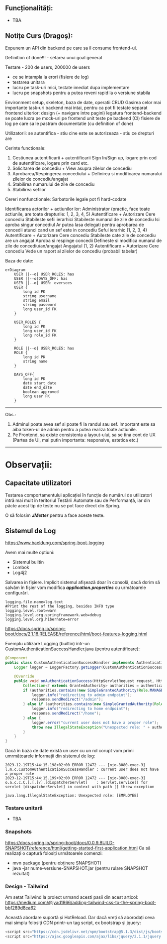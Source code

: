 
## Funcționalități:
- TBA

## Notițe Curs (Dragoș):

Expunem un API din backend pe care sa il consume frontend-ul.

Definition of done!!! - setarea unui goal general

Testare - 200 de users, 200000 de users
- ce se intampla la erori (fisiere de log)
- testarea unitara
- lucru pe task-uri mici, testate imediat dupa implementare
- lucru pe snapshots pentru a putea reveni rapid la o versiune stabila

Environment setup, skeleton, baza de date, operatii CRUD
Gasirea celor mai importante task-uri
backend mai intai, pentru ca pot fi testate separat
frontend ulterior: design (+ navigare intre pagini)
legatura frontend-backend
se poate lucra pe mock-uri pe frontend
unit teste pe backend (CI)
fisiere de log pe care sa le pastram
documentatie (cu definition of done)

Utilizatorii:
se autentifica - stiu cine este
se autorizeaza - stiu ce drepturi are

Cerinte functionale:
1. Gestiunea autentificarii + autentificarii
Sign In/Sign up, logare prin cod de autentificare, logare prin card etc.
2. Solicitarea de concediu + View asupra zilelor de concediu
3. Aprobarea/Respingerea concediului + Definirea si modificarea numarului zilelor de concediu/angajat
4. Stabilirea numarului de zile de concediu
5. Stabilirea sefilor

Cereri nonfunctionale:
Sarbatorile legale pot fi hard-codate

Identificarea actorilor + actiunilor lor:
Administrator (practic, face toate actiunile, are toate drepturile: 1, 2, 3, 4, 5)
Autentificare + Autorizare
Cere concediu
Stabileste sefii ierarhici
Stabileste numarul de zile de concediu
Isi aproba singur concediul
Ar putea lasa delegati pentru aprobarea de concedii atunci cand un sef este in concediu
Seful ierarhic (1, 2, 3, 4)
Autentificare + Autorizare
Cere concediu
Stabileste cate zile de concediu are un angajat
Aproba si respinge concedii
Defineste si modifica numarul de zile de concediu/an/angajat
Angajatul (1, 2)
Autentificare + Autorizare
Cere concediu
Vede un raport al zilelor de concediu (probabil tabelar)

Baza de date:
```mermaid
erDiagram
    USER ||--o{ USER_ROLES: has 
    USER ||--o{DAYS_OFF: has
    USER ||--o{ USER: oversees
    USER {
        long id PK
        string username 
        string email 
        string password
        long user_id FK
    }

    USER_ROLES {
        long id PK
        long user_id FK
        long role_id FK
    }

    ROLE ||--o{ USER_ROLES: has
    ROLE {
        long id PK
        string name
    }

    DAYS_OFF{
        long id PK
        date start_date
        date end_date
        boolean approved
        long user FK
    }
```

-------------------------------------------------------------------------------------------------------------------------------------------
Obs.:
1. Adminul poate avea sef si poate fi la randul sau sef. Important este sa aiba token-ul de admin pentru a putea realiza toate actiunile.
2. Pe Frontend, sa existe consistenta a layout-ului, sa se tina cont de UX (Partea de UI, mai putin importanta: responsive, estetica etc.)

-------------------------------------------------------------------------------------------------------------------------------------------

# Observații:
## Capacitate utilizatori
Testarea comportamentului aplicației în funcție de numărul de utilizatori intră mai mult în teritoriul Testării Automate sau de Performanță, iar din păcte acest tip de teste nu se pot face direct din Spring.

O să folosim ***JMetter*** pentru a face aceste teste.
## Sistemul de Log
https://www.baeldung.com/spring-boot-logging

Avem mai multe optiuni:
- Sistemul builtin
- Lombok
- Log4j2


Salvarea in fișiere. Implicit sistemul afișează doar în consolă, dacă dorim să salvăm în fișier vom modifica ***application.properties*** cu următoarele configurări.
```properties
logging.file.name=log.text
#Print the rest of the logging, besides INFO type
logging.level.root=warn
logging.level.org.springframework.web=debug
logging.level.org.hibernate=error
```

https://docs.spring.io/spring-boot/docs/2.1.18.RELEASE/reference/html/boot-features-logging.html

Exemplu utilizare Logging (builtin) într-un CustomAuthenticationSuccessHandler.java (pentru autentificare):
```java
@Component
public class CustomAuthenticationSuccessHandler implements AuthenticationSuccessHandler {
    Logger logger = LoggerFactory.getLogger(CustomAuthenticationSuccessHandler.class);

    @Override
    public void onAuthenticationSuccess(HttpServletRequest request, HttpServletResponse response, Authentication authentication) throws IOException, ServletException {
        Collection<? extends GrantedAuthority> authorities = authentication.getAuthorities();
        if (authorities.contains(new SimpleGrantedAuthority(Role.MANAGE_ACCOUNTS.name()))) {
            logger.info("redirecting to admin endpoint");
            response.sendRedirect("/admin");
        } else if (authorities.contains(new SimpleGrantedAuthority(Role.AUTH.name()))) {
            logger.info("redirecting to home endpoint");
            response.sendRedirect("/home");
        } else {
            logger.error("current user does not have a proper role");
            throw new IllegalStateException("Unexpected role: " + authorities);
        }
    }
}
```

Dacă în baza de date există un user cu un rol corupt vom primi umrmătoarele informații din sistemul de log:
```properties
2023-12-19T15:44:15.198+02:00 ERROR 12472 --- [nio-8080-exec-3] l.m.c.CustomAuthenticationSuccessHandler : current user does not have a proper role
2023-12-19T15:44:15.199+02:00 ERROR 12472 --- [nio-8080-exec-3] o.a.c.c.C.[.[.[/].[dispatcherServlet]    : Servlet.service() for servlet [dispatcherServlet] in context with path [] threw exception

java.lang.IllegalStateException: Unexpected role: [EMPLOYEE]
```

### Testare unitară
- TBA

### Snapshots
https://docs.spring.io/spring-boot/docs/0.0.9.BUILD-SNAPSHOT/reference/html/getting-started-first-application.html
Ca să realizați o captură folosiți următoarele comenzi:
- mvn package (pentru obținere SNAPSHOT)
- java -jar nume-versiune-SNAPSHOT.jar (pentru rulare SNAPSHOT rezultat)

### Design - Tailwind
Am setat Tailwind la proiect urmand acesti pasii din acest articol: https://medium.com/@jyad1866/adding-tailwind-css-to-the-spring-boot-bbf289d8ca62

Această abordare suportă și HotReload. Dar dacă vreți să aborodați ceva mai simplu folosiți CDN printr-un tag script, ex bootstrap și jquery:
```js
<script src="https://cdn.jsdelivr.net/npm/bootstrap@5.1.3/dist/js/bootstrap.bundle.min.js" integrity="sha384-ka7Sk0Gln4gmtz2MlQnikT1wXgYsOg+OMhuP+IlRH9sENBO0LRn5q+8nbTov4+1p" crossorigin="anonymous"></script>
<script src="https://ajax.googleapis.com/ajax/libs/jquery/2.1.1/jquery.min.js"></script>
```